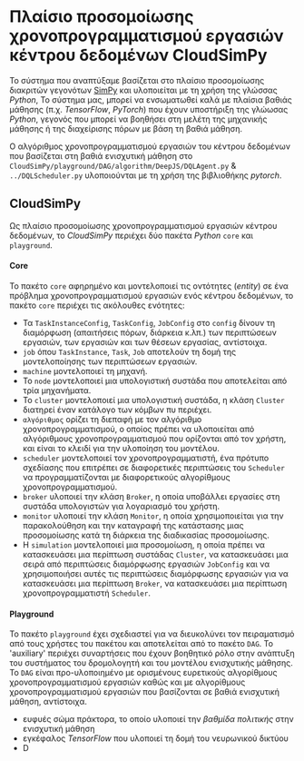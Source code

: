 # Πλαίσιο προσομοίωσης χρονοπρογραμματισμού εργασιών κέντρου δεδομένων CloudSimPy

Το σύστημα που αναπτύξαμε βασίζεται στο πλαίσιο προσομοίωσης διακριτών γεγονότων [SimPy](https://simpy.readthedocs.io/en/latest/contents.html) και υλοποιείται με τη χρήση της γλώσσας *Python*,
Το σύστημα μας, μπορεί να ενσωματωθεί καλά με πλαίσια βαθιάς μάθησης (π.χ. *TensorFlow*, *PyTorch*) που έχουν υποστήριξη της γλώωσας *Python*, γεγονός που μπορεί να βοηθήσει στη μελέτη της μηχανικής μάθησης ή της διαχείρισης πόρων με βάση τη βαθιά μάθηση.

Ο αλγόριθμος χρονοπρογραμματισμού εργασιών του κέντρου δεδομένων που βασίζεται στη βαθιά ενισχυτική μάθηση στο `CloudSimPy/playground/DAG/algorithm/DeepJS/DQLAgent.py` & `../DQLScheduler.py` υλοποιούνται με τη χρήση της βιβλιοθήκης *pytorch*.

## CloudSimPy
Ως πλαίσιο προσομοίωσης χρονοπρογραμματισμού εργασιών κέντρου δεδομένων, το *CloudSimPy* περιέχει δύο πακέτα *Python* `core` και `playground`.
#### Core
Το πακέτο `core` αφηρημένο και μοντελοποιεί τις οντότητες (*entity*) σε ένα πρόβλημα χρονοπρογραμματισμού εργασιών ενός κέντρου δεδομένων, το πακέτο `core` περιέχει τις ακόλουθες ενότητες:

+ Τα `TaskInstanceConfig`, `TaskConfig`, `JobConfig` στο `config` δίνουν τη διαμόρφωση (απαιτήσεις πόρων, διάρκεια κ.λπ.) των περιπτώσεων εργασιών, των εργασιών και των θέσεων εργασίας, αντίστοιχα.
+ `job` όπου `TaskInstance`, `Task`, `Job` αποτελούν τη δομή της μοντελοποίησης των περιπτώσεων εργασιών.
+ `machine` μοντελοποιεί τη μηχανή.
+ Το `node` μοντελοποιεί μια υπολογιστική συστάδα που αποτελείται από τρία μηχανήματα.
+ Το `cluster` μοντελοποιεί μια υπολογιστική συστάδα, η κλάση `Cluster` διατηρεί έναν κατάλογο των κόμβων πυ περιέχει.
+ `αλγόριθμος` ορίζει τη διεπαφή με τον αλγόριθμο χρονοπρογραμματισμού, ο οποίος πρέπει να υλοποιείται από αλγόριθμους χρονοπρογραμματισμού που ορίζονται από τον χρήστη, και είναι το κλειδί για την υλοποίηση του μοντέλου.
+ `scheduler` μοντελοποιεί τον χρονοπρογραμματιστή, ένα πρότυπο σχεδίασης που επιτρέπει σε διαφορετικές περιπτώσεις του `Scheduler` να προγραμματίζονται με διαφορετικούς αλγορίθμους χρονοπρογραμματισμού.
+ `broker` υλοποιεί την κλάση `Broker`, η οποία υποβάλλει εργασίες στη συστάδα υπολογιστών για λογαριασμό του χρήστη.
+ `monitor` υλοποιεί την κλάση `Monitor`, η οποία χρησιμοποιείται για την παρακολούθηση και την καταγραφή της κατάστασης μιας προσομοίωσης κατά τη διάρκεια της διαδικασίας προσομοίωσης.
+ Η `simulation` μοντελοποιεί μια προσομοίωση, η οποία πρέπει να κατασκευάσει μια περίπτωση συστάδας `Cluster`, να κατασκευάσει μια σειρά από περιπτώσεις διαμόρφωσης εργασιών `JobConfig` και να χρησιμοποιήσει αυτές τις περιπτώσεις διαμόρφωσης εργασιών για να κατασκευάσει μια περίπτωση `Broker`, να κατασκευάσει μια περίπτωση χρονοπρογραμματιστή `Scheduler`.

#### Playground
Το πακέτο `playground` έχει σχεδιαστεί για να διευκολύνει τον πειραματισμό από τους χρήστες του πακέτου και αποτελείται από το πακέτο `DAG`.
To 'auxiliary' περιέχει συναρτήσεις που έχουν βοηθητικό ρόλο στην ανάπτυξη του συστήματος του δρομολογητή και του μοντέλου ενισχυτικής μάθησης.
Το `DAG` είναι προ-υλοποιημένo με ορισμένους ευρετικούς αλγορίθμους χρονοπρογραμματισμού εργασιών καθώς και με αλγορίθμους χρονοπρογραμματισμού εργασιών που βασίζονται σε βαθιά ενισχυτική μάθηση, αντίστοιχα.
+ ευφυές σώμα πράκτορα, το οποίο υλοποιεί την *βαθμίδα πολιτικής* στην ενισχυτική μάθηση
+ εγκέφαλος *TensorFlow* που υλοποιεί τη δομή του νευρωνικού δικτύου
+ D
